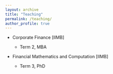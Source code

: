 ```yaml
---
layout: archive
title: "Teaching"
permalink: /teaching/
author_profile: true
---
```


- Corporate Finance [IIMB]
  - Term 2, MBA

- Financial Mathematics and Computation [IIMB]
  - Term 3, PhD